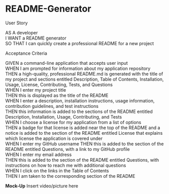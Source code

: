 # README-Generator
User Story

AS A developer  
I WANT a README generator   
SO THAT I can quickly create a professional README for a new project    

Acceptance Criteria

GIVEN a command-line application that accepts user input    
WHEN I am prompted for information about my application repository  
THEN a high-quality, professional README.md is generated with the title of my project and sections entitled Description, Table of Contents, Installation, Usage, License, Contributing, Tests, and Questions    
WHEN I enter my project title   
THEN this is displayed as the title of the README   
WHEN I enter a description, installation instructions, usage information, contribution guidelines, and test instructions    
THEN this information is added to the sections of the README entitled Description, Installation, Usage, Contributing, and Tests     
WHEN I choose a license for my application from a list of options   
THEN a badge for that license is added near the top of the README and a notice is added to the section of the README entitled License that explains which license the application is covered under      
WHEN I enter my GitHub username 
THEN this is added to the section of the README entitled Questions, with a link to my GitHub profile    
WHEN I enter my email address   
THEN this is added to the section of the README entitled Questions, with instructions on how to reach me with additional questions      
WHEN I click on the links in the Table of Contents  
THEN I am taken to the corresponding section of the README      

**Mock-Up**
Insert video/picture here